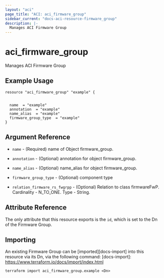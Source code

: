 ```yaml
---
layout: "aci"
page_title: "ACI: aci_firmware_group"
sidebar_current: "docs-aci-resource-firmware_group"
description: |-
  Manages ACI Firmware Group
---
```


# aci_firmware_group #
Manages ACI Firmware Group

## Example Usage ##

```hcl
resource "aci_firmware_group" "example" {


  name  = "example"
  annotation  = "example"
  name_alias  = "example"
  firmware_group_type  = "example"
}
```
## Argument Reference ##
* `name` - (Required) name of Object firmware_group.
* `annotation` - (Optional) annotation for object firmware_group.
* `name_alias` - (Optional) name_alias for object firmware_group.
* `firmware_group_type` - (Optional) component type

* `relation_firmware_rs_fwgrpp` - (Optional) Relation to class firmwareFwP. Cardinality - N_TO_ONE. Type - String.
                


## Attribute Reference

The only attribute that this resource exports is the `id`, which is set to the
Dn of the Firmware Group.

## Importing ##

An existing Firmware Group can be [imported][docs-import] into this resource via its Dn, via the following command:
[docs-import]: https://www.terraform.io/docs/import/index.html


```
terraform import aci_firmware_group.example <Dn>
```